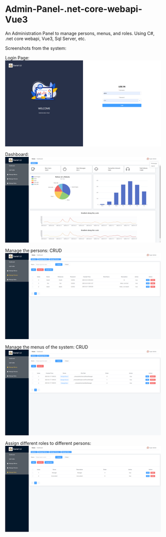 # Admin-Panel-.net-core-webapi-Vue3
An Administration Panel to manage persons, menus, and roles. Using C#, .net core webapi, Vue3, Sql Server, etc.

Screenshots from the system:

Login Page:
![Admin-Panel-.net-core-webapi-Vue3](screenshots/1.png)

Dashboard:
![Admin-Panel-.net-core-webapi-Vue3](screenshots/2.png)

Manage the persons: CRUD
![Admin-Panel-.net-core-webapi-Vue3](screenshots/4.png)

Manage the menus of the system: CRUD
![Admin-Panel-.net-core-webapi-Vue3](screenshots/3.png)

Assign different roles to different persons:
![Admin-Panel-.net-core-webapi-Vue3](screenshots/5.png)
